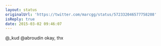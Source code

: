 ```yaml
---
layout: status
originalUrl: 'https://twitter.com/marcgg/status/572332046577758208'
isReply: true
date: 2015-03-02 09:46:07
---
```


@_kud @abroudin okay, thx
